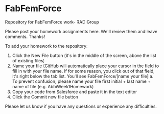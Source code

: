 # FabFemForce
Repository for FabFemForce work- RAD Group

Please post your homework assignments here. We'll review them and leave comments. Thanks!

To add your homework to the repository:

1. Click the New File button (it's in the middle of the screen, above the list of existing files)
2. Name your file (GitHub will automatically place your cursor in the field to fill in with your file name. If for some       reason, you click out of that field, it's right below the tab list. You'll see FabFemForce/[name your file] a. To prevent confusion, please name your file first initial + last name + name of file (e.g. AbhiWeek1Homework)
3. Copy your code from Salesforce and paste it in the text editor
4. Click the Commit new file button

Please let us know if you have any questions or experience any difficulties.
